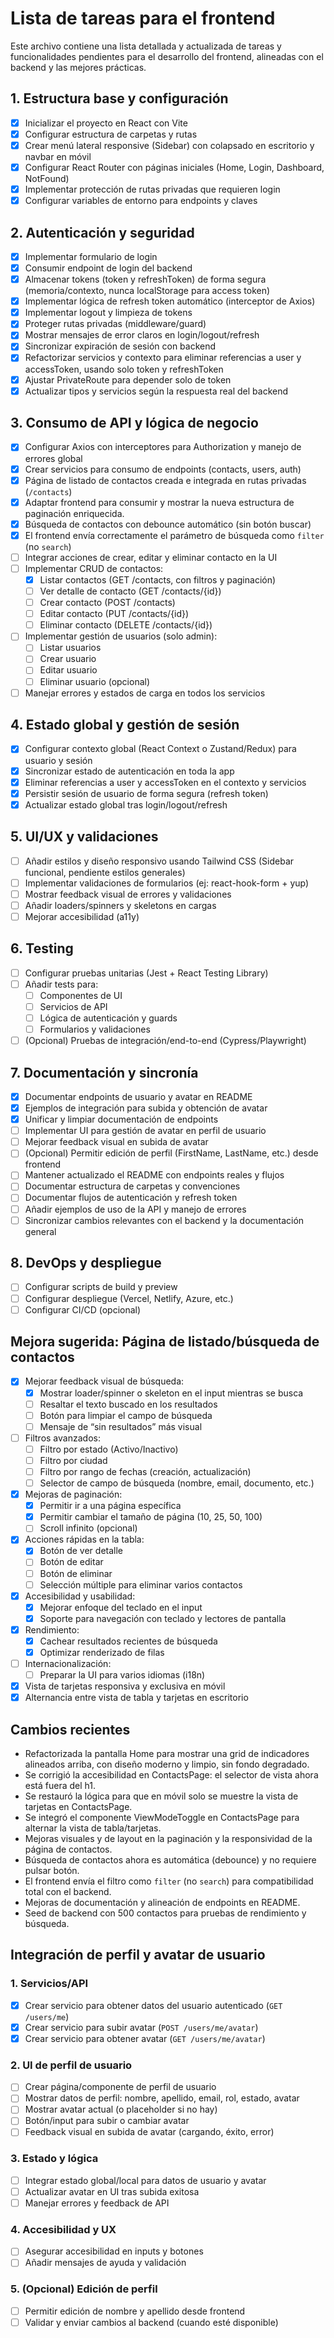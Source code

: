 # Lista de tareas para el frontend

Este archivo contiene una lista detallada y actualizada de tareas y funcionalidades pendientes para el desarrollo del frontend, alineadas con el backend y las mejores prácticas.

## 1. Estructura base y configuración
- [x] Inicializar el proyecto en React con Vite
- [x] Configurar estructura de carpetas y rutas
- [x] Crear menú lateral responsive (Sidebar) con colapsado en escritorio y navbar en móvil
- [x] Configurar React Router con páginas iniciales (Home, Login, Dashboard, NotFound)
- [x] Implementar protección de rutas privadas que requieren login
- [x] Configurar variables de entorno para endpoints y claves

## 2. Autenticación y seguridad
- [x] Implementar formulario de login
- [x] Consumir endpoint de login del backend
- [x] Almacenar tokens (token y refreshToken) de forma segura (memoria/contexto, nunca localStorage para access token)
- [x] Implementar lógica de refresh token automático (interceptor de Axios)
- [x] Implementar logout y limpieza de tokens
- [x] Proteger rutas privadas (middleware/guard)
- [x] Mostrar mensajes de error claros en login/logout/refresh
- [x] Sincronizar expiración de sesión con backend
- [x] Refactorizar servicios y contexto para eliminar referencias a user y accessToken, usando solo token y refreshToken
- [x] Ajustar PrivateRoute para depender solo de token
- [x] Actualizar tipos y servicios según la respuesta real del backend

## 3. Consumo de API y lógica de negocio
- [x] Configurar Axios con interceptores para Authorization y manejo de errores global
- [x] Crear servicios para consumo de endpoints (contacts, users, auth)
- [x] Página de listado de contactos creada e integrada en rutas privadas (`/contacts`)
- [x] Adaptar frontend para consumir y mostrar la nueva estructura de paginación enriquecida.
- [x] Búsqueda de contactos con debounce automático (sin botón buscar)
- [x] El frontend envía correctamente el parámetro de búsqueda como `filter` (no `search`)
- [ ] Integrar acciones de crear, editar y eliminar contacto en la UI
- [ ] Implementar CRUD de contactos:
    - [x] Listar contactos (GET /contacts, con filtros y paginación)
    - [ ] Ver detalle de contacto (GET /contacts/{id})
    - [ ] Crear contacto (POST /contacts)
    - [ ] Editar contacto (PUT /contacts/{id})
    - [ ] Eliminar contacto (DELETE /contacts/{id})
- [ ] Implementar gestión de usuarios (solo admin):
    - [ ] Listar usuarios
    - [ ] Crear usuario
    - [ ] Editar usuario
    - [ ] Eliminar usuario (opcional)
- [ ] Manejar errores y estados de carga en todos los servicios

## 4. Estado global y gestión de sesión
- [x] Configurar contexto global (React Context o Zustand/Redux) para usuario y sesión
- [x] Sincronizar estado de autenticación en toda la app
- [x] Eliminar referencias a user y accessToken en el contexto y servicios
- [x] Persistir sesión de usuario de forma segura (refresh token)
- [x] Actualizar estado global tras login/logout/refresh

## 5. UI/UX y validaciones
- [ ] Añadir estilos y diseño responsivo usando Tailwind CSS (Sidebar funcional, pendiente estilos generales)
- [ ] Implementar validaciones de formularios (ej: react-hook-form + yup)
- [ ] Mostrar feedback visual de errores y validaciones
- [ ] Añadir loaders/spinners y skeletons en cargas
- [ ] Mejorar accesibilidad (a11y)

## 6. Testing
- [ ] Configurar pruebas unitarias (Jest + React Testing Library)
- [ ] Añadir tests para:
    - [ ] Componentes de UI
    - [ ] Servicios de API
    - [ ] Lógica de autenticación y guards
    - [ ] Formularios y validaciones
- [ ] (Opcional) Pruebas de integración/end-to-end (Cypress/Playwright)

## 7. Documentación y sincronía
- [x] Documentar endpoints de usuario y avatar en README
- [x] Ejemplos de integración para subida y obtención de avatar
- [x] Unificar y limpiar documentación de endpoints
- [ ] Implementar UI para gestión de avatar en perfil de usuario
- [ ] Mejorar feedback visual en subida de avatar
- [ ] (Opcional) Permitir edición de perfil (FirstName, LastName, etc.) desde frontend
- [ ] Mantener actualizado el README con endpoints reales y flujos
- [ ] Documentar estructura de carpetas y convenciones
- [ ] Documentar flujos de autenticación y refresh token
- [ ] Añadir ejemplos de uso de la API y manejo de errores
- [ ] Sincronizar cambios relevantes con el backend y la documentación general

## 8. DevOps y despliegue
- [ ] Configurar scripts de build y preview
- [ ] Configurar despliegue (Vercel, Netlify, Azure, etc.)
- [ ] Configurar CI/CD (opcional)

## Mejora sugerida: Página de listado/búsqueda de contactos
- [x] Mejorar feedback visual de búsqueda:
    - [x] Mostrar loader/spinner o skeleton en el input mientras se busca
    - [ ] Resaltar el texto buscado en los resultados
    - [ ] Botón para limpiar el campo de búsqueda
    - [ ] Mensaje de “sin resultados” más visual
- [ ] Filtros avanzados:
    - [ ] Filtro por estado (Activo/Inactivo)
    - [ ] Filtro por ciudad
    - [ ] Filtro por rango de fechas (creación, actualización)
    - [ ] Selector de campo de búsqueda (nombre, email, documento, etc.)
- [x] Mejoras de paginación:
    - [x] Permitir ir a una página específica
    - [x] Permitir cambiar el tamaño de página (10, 25, 50, 100)
    - [ ] Scroll infinito (opcional)
- [x] Acciones rápidas en la tabla:
    - [x] Botón de ver detalle
    - [ ] Botón de editar
    - [ ] Botón de eliminar
    - [ ] Selección múltiple para eliminar varios contactos
- [x] Accesibilidad y usabilidad:
    - [x] Mejorar enfoque del teclado en el input
    - [x] Soporte para navegación con teclado y lectores de pantalla
- [x] Rendimiento:
    - [x] Cachear resultados recientes de búsqueda
    - [x] Optimizar renderizado de filas
- [ ] Internacionalización:
    - [ ] Preparar la UI para varios idiomas (i18n)
- [x] Vista de tarjetas responsiva y exclusiva en móvil
- [x] Alternancia entre vista de tabla y tarjetas en escritorio

## Cambios recientes
- Refactorizada la pantalla Home para mostrar una grid de indicadores alineados arriba, con diseño moderno y limpio, sin fondo degradado.
- Se corrigió la accesibilidad en ContactsPage: el selector de vista ahora está fuera del h1.
- Se restauró la lógica para que en móvil solo se muestre la vista de tarjetas en ContactsPage.
- Se integró el componente ViewModeToggle en ContactsPage para alternar la vista de tabla/tarjetas.
- Mejoras visuales y de layout en la paginación y la responsividad de la página de contactos.
- Búsqueda de contactos ahora es automática (debounce) y no requiere pulsar botón.
- El frontend envía el filtro como `filter` (no `search`) para compatibilidad total con el backend.
- Mejoras de documentación y alineación de endpoints en README.
- Seed de backend con 500 contactos para pruebas de rendimiento y búsqueda.

## Integración de perfil y avatar de usuario

### 1. Servicios/API
- [x] Crear servicio para obtener datos del usuario autenticado (`GET /users/me`)
- [x] Crear servicio para subir avatar (`POST /users/me/avatar`)
- [x] Crear servicio para obtener avatar (`GET /users/me/avatar`)

### 2. UI de perfil de usuario
- [ ] Crear página/componente de perfil de usuario
- [ ] Mostrar datos de perfil: nombre, apellido, email, rol, estado, avatar
- [ ] Mostrar avatar actual (o placeholder si no hay)
- [ ] Botón/input para subir o cambiar avatar
- [ ] Feedback visual en subida de avatar (cargando, éxito, error)

### 3. Estado y lógica
- [ ] Integrar estado global/local para datos de usuario y avatar
- [ ] Actualizar avatar en UI tras subida exitosa
- [ ] Manejar errores y feedback de API

### 4. Accesibilidad y UX
- [ ] Asegurar accesibilidad en inputs y botones
- [ ] Añadir mensajes de ayuda y validación

### 5. (Opcional) Edición de perfil
- [ ] Permitir edición de nombre y apellido desde frontend
- [ ] Validar y enviar cambios al backend (cuando esté disponible)
